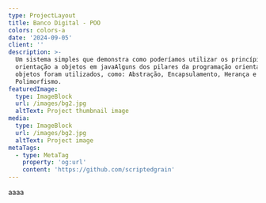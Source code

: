 ```yaml
---
type: ProjectLayout
title: Banco Digital - POO
colors: colors-a
date: '2024-09-05'
client: ''
description: >-
  Um sistema simples que demonstra como poderíamos utilizar os princípios da
  orientação a objetos em javaAlguns dos pilares da programação orientada a
  objetos foram utilizados, como: Abstração, Encapsulamento, Herança e
  Polimorfismo.
featuredImage:
  type: ImageBlock
  url: /images/bg2.jpg
  altText: Project thumbnail image
media:
  type: ImageBlock
  url: /images/bg2.jpg
  altText: Project image
metaTags:
  - type: MetaTag
    property: 'og:url'
    content: 'https://github.com/scriptedgrain'
---
```

aaaa
